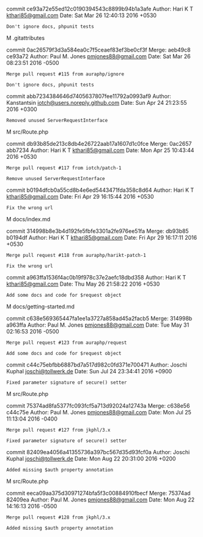 commit ce93a72e55ed12c0190394543c8899b94b1a3afe
Author: Hari K T <kthari85@gmail.com>
Date:   Sat Mar 26 12:40:13 2016 +0530

    Don't ignore docs, phpunit tests

M   .gitattributes

commit 0ac26579f3d3a584ea0c7f5ceaef83ef3be0cf3f
Merge: aeb49c8 ce93a72
Author: Paul M. Jones <pmjones88@gmail.com>
Date:   Sat Mar 26 08:23:51 2016 -0500

    Merge pull request #115 from auraphp/ignore

    Don't ignore docs, phpunit tests

commit abb7234384646d7405637807fee11792a0993af9
Author: Kanstantsin <iotch@users.noreply.github.com>
Date:   Sun Apr 24 21:23:55 2016 +0300

    Removed unused ServerRequestInterface

M   src/Route.php

commit db93b85de213c8db4e26722aab17a1607d1c0fce
Merge: 0ac2657 abb7234
Author: Hari K T <kthari85@gmail.com>
Date:   Mon Apr 25 10:43:44 2016 +0530

    Merge pull request #117 from iotch/patch-1

    Remove unused ServerRequestInterface

commit b0194dfcb0a55cd8b4e6ed5443471fda358c8d64
Author: Hari K T <kthari85@gmail.com>
Date:   Fri Apr 29 16:15:44 2016 +0530

    Fix the wrong url

M   docs/index.md

commit 314998b8e3b4d192fe5fbfe3301a2fe976ee51fa
Merge: db93b85 b0194df
Author: Hari K T <kthari85@gmail.com>
Date:   Fri Apr 29 16:17:11 2016 +0530

    Merge pull request #118 from auraphp/harikt-patch-1

    Fix the wrong url

commit a963ffa1536f4ac0b19f978c37e2aefc18dbd358
Author: Hari K T <kthari85@gmail.com>
Date:   Thu May 26 21:58:22 2016 +0530

    Add some docs and code for $request object

M   docs/getting-started.md

commit c638e569365447fa1ee1a3727a858ad45a2facb5
Merge: 314998b a963ffa
Author: Paul M. Jones <pmjones88@gmail.com>
Date:   Tue May 31 02:16:53 2016 -0500

    Merge pull request #123 from auraphp/request

    Add some docs and code for $request object

commit c44c75ebfbb6887bd7a517d982c0fd371e700471
Author: Joschi Kuphal <joschi@tollwerk.de>
Date:   Sun Jul 24 23:34:41 2016 +0900

    Fixed parameter signature of secure() setter

M   src/Route.php

commit 75374ad8fa5377fc093fcf5a713d92024a12743a
Merge: c638e56 c44c75e
Author: Paul M. Jones <pmjones88@gmail.com>
Date:   Mon Jul 25 11:13:04 2016 -0400

    Merge pull request #127 from jkphl/3.x

    Fixed parameter signature of secure() setter

commit 82409ea4056a41355736a397bc567d35d93fcf0a
Author: Joschi Kuphal <joschi@tollwerk.de>
Date:   Mon Aug 22 20:31:00 2016 +0200

    Added missing $auth property annotation

M   src/Route.php

commit eeca09aa375d30971274bfa5f3c00884910fbecf
Merge: 75374ad 82409ea
Author: Paul M. Jones <pmjones88@gmail.com>
Date:   Mon Aug 22 14:16:13 2016 -0500

    Merge pull request #128 from jkphl/3.x

    Added missing $auth property annotation

